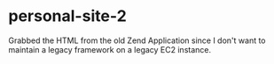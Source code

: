 # personal-site-2

Grabbed the HTML from the old Zend Application since I don't want to maintain a legacy framework on a legacy EC2 instance.